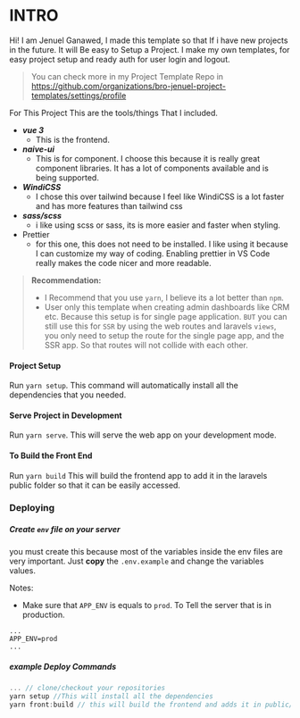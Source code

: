 # INTRO
Hi! I am Jenuel Ganawed, I made this template so that If i have new projects in the future. It will Be easy to Setup a Project. I make my own templates, for easy project setup and ready auth for user login and logout.

> You can check more in my Project Template Repo in https://github.com/organizations/bro-jenuel-project-templates/settings/profile

For This Project This are the tools/things That I included.
- ***vue 3***
  - This is the frontend.
- ***naive-ui***
  - This is for component. I choose this because it is really great component libraries. It has a lot of components available and is being supported.
- ***WindiCSS***
  - I chose this over tailwind because I feel like WindiCSS is a lot faster and has more features than tailwind css
- ***sass/scss***
  - i like using scss or sass, its is more easier and faster when styling.
- Prettier
  - for this one, this does not need to be installed. I like using it because I can customize my way of coding. Enabling prettier in VS Code really makes the code nicer and more readable.

> **Recommendation:**
> - I Recommend that you use `yarn`, I believe its a lot better than `npm`.
> - User only this template when creating admin dashboards like CRM etc. Because this setup is for single page application. `BUT` you can still use this for `SSR` by using the web routes and laravels `views`, you only need to setup the route for the single page app, and the SSR app. So that routes will not collide with each other.

#### Project Setup
Run `yarn setup`. This command will automatically install all the dependencies that you needed.

#### Serve Project in Development
Run `yarn serve`. This will serve the web app on your development mode.


#### To Build the Front End
Run `yarn build` This will build the frontend app to add it in the laravels public folder so that it can be easily accessed.



### Deploying

##### Create `env` file on your server
you must create this because most of the variables inside the env files are very important. Just **copy** the `.env.example` and change the variables values.

Notes:
- Make sure that `APP_ENV` is equals to `prod`. To Tell the server that is in production.
```env
...
APP_ENV=prod
...
```

##### example Deploy Commands
```js
... // clone/checkout your repositories
yarn setup //This will install all the dependencies
yarn front:build // this will build the frontend and adds it in public/app
```
